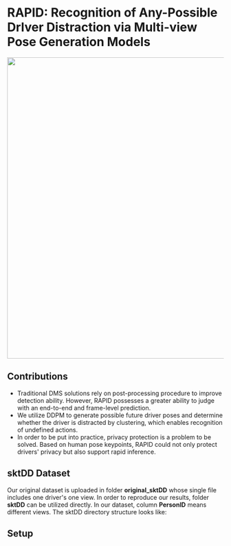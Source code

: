 # RAPID: Recognition of Any-Possible DrIver Distraction via Multi-view Pose Generation Models

<p align="center">
  <img src="https://github.com/user-attachments/assets/4eb99116-44dc-4c2c-89af-38660736708e" width="700"/>
</p>

## Contributions
- Traditional DMS solutions rely on post-processing procedure to improve detection ability. However, RAPID possesses a greater ability to judge with an end-to-end and frame-level prediction.
- We utilize DDPM to generate possible future driver poses and determine whether the driver is distracted by clustering, which enables recognition of undefined actions.
- In order to be put into practice, privacy protection is a problem to be solved. Based on human pose keypoints, RAPID could not only protect drivers' privacy but also support rapid inference.

## sktDD Dataset
Our original dataset is uploaded in folder **original_sktDD** whose single file includes one driver's one view. In order to reproduce our results, folder **sktDD** can be utilized directly. In our dataset, column **PersonID** means different views. The sktDD directory structure looks like:



## Setup 

